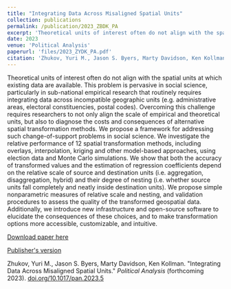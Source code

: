 ```yaml
---
title: "Integrating Data Across Misaligned Spatial Units"
collection: publications
permalink: /publication/2023_ZBDK_PA
excerpt: 'Theoretical units of interest often do not align with the spatial units at which existing data are available.'
date: 2023
venue: 'Political Analysis'
paperurl: 'files/2023_ZYDK_PA.pdf'
citation: 'Zhukov, Yuri M., Jason S. Byers, Marty Davidson, Ken Kollman. &quot;Integrating Data Across Misaligned Spatial Units.&quot; <i>Political Analysis</i> (forthcoming 2023).'
---
```

Theoretical units of interest often do not align with the spatial units at which existing data are available. This problem is pervasive in social science, particularly in sub-national empirical research that routinely requires integrating data across incompatible geographic units (e.g. administrative areas, electoral constituencies, postal codes). Overcoming this challenge requires researchers to not only align the scale of empirical and theoretical units, but also to diagnose the costs and consequences of alternative spatial transformation methods. We propose a framework for addressing such change-of-support problems in social science. We investigate the relative performance of 12 spatial transformation methods, including overlays, interpolation, kriging and other model-based approaches, using election data and Monte Carlo simulations. We show that both the accuracy of transformed values and the estimation of regression coefficients depend on the relative scale of source and destination units (i.e. aggregation, disaggregation, hybrid) and their degree of nesting (i.e. whether source units fall completely and neatly inside destination units). We propose simple nonparametric measures of relative scale and nesting, and validation procedures to assess the quality of the transformed geospatial data. Additionally, we introduce new infrastructure and open-source software to elucidate the consequences of these choices, and to make transformation options more accessible, customizable, and intuitive.

[Download paper here](http://academicpages.github.io/files/paper1.pdf)

[Publisher's version](https://doi.org/10.1017/pan.2023.5)

Zhukov, Yuri M., Jason S. Byers, Marty Davidson, Ken Kollman. "Integrating Data Across Misaligned Spatial Units." <i>Political Analysis</i> (forthcoming 2023). <a href="https://doi.org/10.1017/pan.2023.5">doi.org/10.1017/pan.2023.5</a>